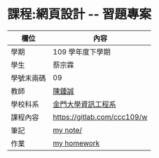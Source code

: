 # 課程:網頁設計 -- 習題專案

欄位 | 內容
-----|--------
學期 | 109 學年度下學期
學生 |  蔡宗霖
學號末兩碼 | 09
教師 | [陳鍾誠](https://www.nqu.edu.tw/educsie/index.php?act=blog&code=list&ids=4)
學校科系 | [金門大學資訊工程系](https://www.nqu.edu.tw/educsie/index.php)
課程內容 | https://gitlab.com/ccc109/w
筆記 |[my note/](我的筆記)
作業 | [my homework](我的作業)
